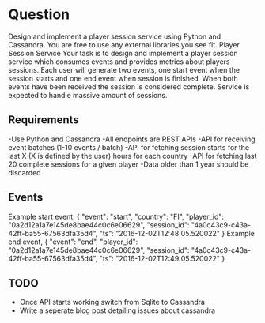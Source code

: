 
# Question
Design and implement a player session service using Python and Cassandra. You are free to use any
external libraries you see fit.
Player Session Service
Your task is to design and implement a player session service which consumes events and provides
metrics about players sessions. Each user will generate two events, one start event when the session
starts and one end event when session is finished. When both events have been received the session is
considered complete. Service is expected to handle massive amount of sessions.

## Requirements
-Use Python and Cassandra
-All endpoints are REST APIs
-API for receiving event batches (1-10 events / batch)
-API for fetching session starts for the last X (X is defined by the user) hours for each country
-API for fetching last 20 complete sessions for a given player
-Data older than 1 year should be discarded

## Events
Example start event,
{
"event": "start",
"country": "FI",
"player_id": "0a2d12a1a7e145de8bae44c0c6e06629",
"session_id": "4a0c43c9-c43a-42ff-ba55-67563dfa35d4",
"ts": "2016-12-02T12:48:05.520022"
}
Example end event,
{
"event": "end",
"player_id": "0a2d12a1a7e145de8bae44c0c6e06629",
"session_id": "4a0c43c9-c43a-42ff-ba55-67563dfa35d4",
"ts": "2016-12-02T12:49:05.520022"
}

## TODO
- Once API starts working switch from Sqlite to Cassandra
- Write a seperate blog post detailing issues about cassandra
